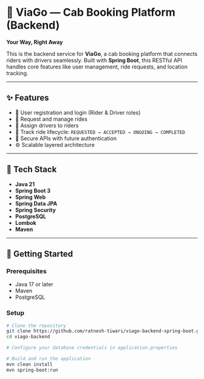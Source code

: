 # 🚖 ViaGo — Cab Booking Platform (Backend)

**Your Way, Right Away**

This is the backend service for **ViaGo**, a cab booking platform that connects riders with drivers seamlessly. Built with **Spring Boot**, this RESTful API handles core features like user management, ride requests, and location tracking.

---

## ✨ Features

- 🚗 User registration and login (Rider & Driver roles)
- 📍 Request and manage rides
- 👥 Assign drivers to riders
- 🔁 Track ride lifecycle: `REQUESTED → ACCEPTED → ONGOING → COMPLETED`
- 🔐 Secure APIs with future authentication
- ⚙️ Scalable layered architecture

---

## 🔧 Tech Stack

- **Java 21**
- **Spring Boot 3**
- **Spring Web**
- **Spring Data JPA**
- **Spring Security**
- **PostgreSQL**
- **Lombok**
- **Maven**

---

## 🚀 Getting Started

### Prerequisites

- Java 17 or later
- Maven
- PostgreSQL

### Setup

```bash
# Clone the repository
git clone https://github.com/ratnesh-tiwari/viago-backend-spring-boot.git
cd viago-backend

# Configure your database credentials in application.properties

# Build and run the application
mvn clean install
mvn spring-boot:run
